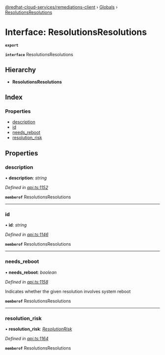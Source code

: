 [@redhat-cloud-services/remediations-client](../README.md) › [Globals](../globals.md) › [ResolutionsResolutions](resolutionsresolutions.md)

# Interface: ResolutionsResolutions

**`export`** 

**`interface`** ResolutionsResolutions

## Hierarchy

* **ResolutionsResolutions**

## Index

### Properties

* [description](resolutionsresolutions.md#description)
* [id](resolutionsresolutions.md#id)
* [needs_reboot](resolutionsresolutions.md#needs_reboot)
* [resolution_risk](resolutionsresolutions.md#resolution_risk)

## Properties

###  description

• **description**: *string*

*Defined in [api.ts:1152](https://github.com/RedHatInsights/javascript-clients/blob/master/packages/remediations/api.ts#L1152)*

**`memberof`** ResolutionsResolutions

___

###  id

• **id**: *string*

*Defined in [api.ts:1146](https://github.com/RedHatInsights/javascript-clients/blob/master/packages/remediations/api.ts#L1146)*

**`memberof`** ResolutionsResolutions

___

###  needs_reboot

• **needs_reboot**: *boolean*

*Defined in [api.ts:1158](https://github.com/RedHatInsights/javascript-clients/blob/master/packages/remediations/api.ts#L1158)*

Indicates whether the given resolution involves system reboot

**`memberof`** ResolutionsResolutions

___

###  resolution_risk

• **resolution_risk**: *[ResolutionRisk](../enums/resolutionrisk.md)*

*Defined in [api.ts:1164](https://github.com/RedHatInsights/javascript-clients/blob/master/packages/remediations/api.ts#L1164)*

**`memberof`** ResolutionsResolutions
